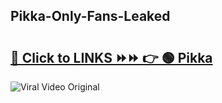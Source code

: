 
 ## Pikka-Only-Fans-Leaked

# <h2><a href="https://clipsfans.com/Pikka&ref=git">🔗 Click to LINKS ⏩⏩ 👉 🟢 Pikka </a></h2>

<a href="https://clipsfans.com/Pikka&ref=git" rel="nofollow" data-target="animated-image.originalLink"><img src="https://i.ibb.co.com/xMMVF88/686577567.gif" alt="Viral Video Original" style="max-width: 100%; display: inline-block;" data-target="animated-image.originalImage"></a>
